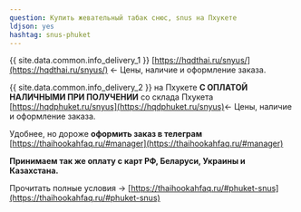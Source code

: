 ```yaml
---
question: Купить жевательный табак снюс, snus на Пхукете
ldjson: yes
hashtag: snus-phuket
---
```


{{ site.data.common.info_delivery_1 }} [https://hqdthai.ru/snyus/](https://hqdthai.ru/snyus/) <- Цены, наличие и оформление заказа.

{{ site.data.common.info_delivery_2 }} на Пхукете **С ОПЛАТОЙ НАЛИЧНЫМИ ПРИ ПОЛУЧЕНИИ** со склада Пхукета [https://hqdphuket.ru/snyus](https://hqdphuket.ru/snyus)<- Цены, наличие и оформление заказа.

Удобнее, но дороже **оформить заказ в телеграм** [https://thaihookahfaq.ru/#manager](https://thaihookahfaq.ru/#manager)

**Принимаем так же оплату с карт РФ, Беларуси, Украины и Казахстана.**

Прочитать полные условия -> [https://thaihookahfaq.ru/#phuket-snus](https://thaihookahfaq.ru/#phuket-snus)
 
